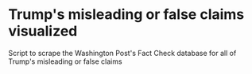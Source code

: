 # Trump's misleading or false claims visualized
Script to scrape the Washington Post's Fact Check database for all of Trump's misleading or false claims
